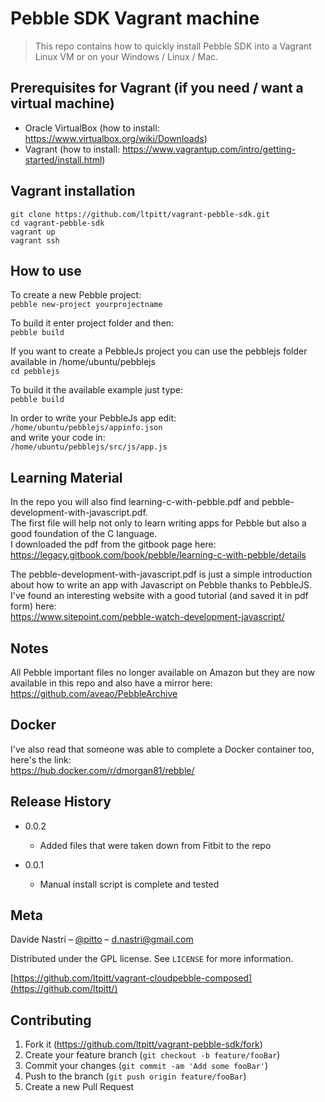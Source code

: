 # Pebble SDK Vagrant machine
> This repo contains how to quickly install Pebble SDK into a Vagrant Linux VM or on your Windows / Linux / Mac.

## Prerequisites for Vagrant (if you need / want a virtual machine)

- Oracle VirtualBox (how to install: https://www.virtualbox.org/wiki/Downloads)
- Vagrant (how to install: https://www.vagrantup.com/intro/getting-started/install.html)

## Vagrant installation

`git clone https://github.com/ltpitt/vagrant-pebble-sdk.git`  
`cd vagrant-pebble-sdk`  
`vagrant up`  
`vagrant ssh`  

## How to use

To create a new Pebble project:  
`pebble new-project yourprojectname`  

To build it enter project folder and then:  
`pebble build`  

If you want to create a PebbleJs project you can use the pebblejs folder available in /home/ubuntu/pebblejs  
`cd pebblejs`

To build it the available example just type:  
`pebble build`  

In order to write your PebbleJs app edit:  
`/home/ubuntu/pebblejs/appinfo.json`  
and write your code in:  
`/home/ubuntu/pebblejs/src/js/app.js`  

## Learning Material

In the repo you will also find learning-c-with-pebble.pdf and pebble-development-with-javascript.pdf.  
The first file will help not only to learn writing apps for Pebble but also a good foundation of the C language.  
I downloaded the pdf from the gitbook page here:  
https://legacy.gitbook.com/book/pebble/learning-c-with-pebble/details  

The pebble-development-with-javascript.pdf  is just a simple introduction about how to write an app with Javascript on Pebble thanks to PebbleJS.  
I've found an interesting website with a good tutorial (and saved it in pdf form) here:  
https://www.sitepoint.com/pebble-watch-development-javascript/  

## Notes

All Pebble important files no longer available on Amazon but they are now available in this repo and also have a mirror here:  
https://github.com/aveao/PebbleArchive

## Docker
I've also read that someone was able to complete a Docker container too, here's the link:  
https://hub.docker.com/r/dmorgan81/rebble/

## Release History

* 0.0.2
    * Added files that were taken down from Fitbit to the repo

* 0.0.1
    * Manual install script is complete and tested

## Meta

Davide Nastri – [@pitto](https://twitter.com/pitto) – d.nastri@gmail.com

Distributed under the GPL license. See ``LICENSE`` for more information.

[https://github.com/ltpitt/vagrant-cloudpebble-composed](https://github.com/ltpitt/)

## Contributing

1. Fork it (<https://github.com/ltpitt/vagrant-pebble-sdk/fork>)
2. Create your feature branch (`git checkout -b feature/fooBar`)
3. Commit your changes (`git commit -am 'Add some fooBar'`)
4. Push to the branch (`git push origin feature/fooBar`)
5. Create a new Pull Request

